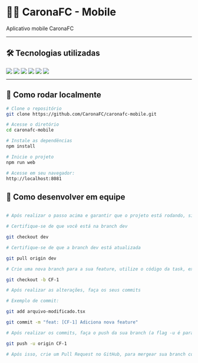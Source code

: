 # 🚗📱 CaronaFC - Mobile

Aplicativo mobile CaronaFC

---

## 🛠 Tecnologias utilizadas

<div>
  <img align="center" src="https://img.shields.io/badge/Expo-000020?style=for-the-badge&logo=expo&logoColor=white" />
  <img align="center" src="https://img.shields.io/badge/React%20Native-20232A?style=for-the-badge&logo=react&logoColor=61DAFB" />
  <img align="center" src="https://img.shields.io/badge/TypeScript-3178C6?style=for-the-badge&logo=typescript&logoColor=white" />
  <img align="center" src="https://img.shields.io/badge/NativeWind-38BDF8?style=for-the-badge&logo=tailwindcss&logoColor=white" />
  <img align="center" src="https://img.shields.io/badge/Babel-F9DC3E?style=for-the-badge&logo=babel&logoColor=black" />
  <img align="center" src="https://img.shields.io/badge/Metro%20Bundler-121212?style=for-the-badge&logo=metro&logoColor=white" />
</div>

---

## 🚀 Como rodar localmente

```bash
# Clone o repositório
git clone https://github.com/CaronaFC/caronafc-mobile.git

# Acesse o diretório
cd caronafc-mobile

# Instale as dependências
npm install

# Inicie o projeto
npm run web

# Acesse em seu navegador:
http://localhost:8081
```

## 👥 Como desenvolver em equipe

```bash

# Após realizar o passo acima e garantir que o projeto está rodando, siga os passos abaixo:

# Certifique-se de que você está na branch dev

git checkout dev

# Certifique-se de que a branch dev está atualizada

git pull origin dev

# Crie uma nova branch para a sua feature, utilize o código da task, exemplo:

git checkout -b CF-1

# Após realizar as alterações, faça os seus commits

# Exemplo de commit:

git add arquivo-modificado.tsx

git commit -m "feat: [CF-1] Adiciona nova feature"

# Após realizar os commits, faça o push da sua branch (a flag -u é para criar o tracking remoto da sua branch, que até o momento só existe na sua máquina):

git push -u origin CF-1

# Após isso, crie um Pull Request no GitHub, para mergear sua branch com a branch de dev e aguarde alguém revisar!
```